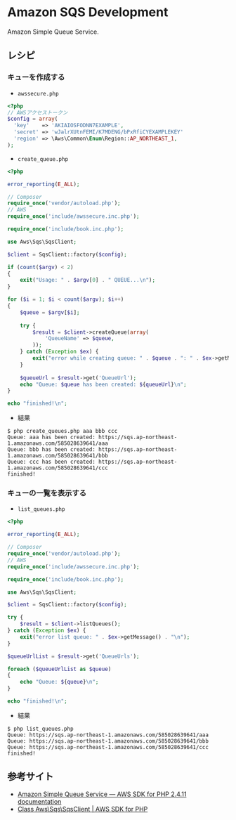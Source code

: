 # Amazon SQS Development

Amazon Simple Queue Service.

## レシピ

### キューを作成する

* `awssecure.php`

```php
<?php
// AWSアクセストークン
$config = array(
  'key'    => 'AKIAIOSFODNN7EXAMPLE',
  'secret' => 'wJalrXUtnFEMI/K7MDENG/bPxRfiCYEXAMPLEKEY'
  'region' => \Aws\Common\Enum\Region::AP_NORTHEAST_1,
);
```

* `create_queue.php`

```php
<?php

error_reporting(E_ALL);

// Composer
require_once('vendor/autoload.php');
// AWS
require_once('include/awssecure.inc.php');

require_once('include/book.inc.php');

use Aws\Sqs\SqsClient;

$client = SqsClient::factory($config);

if (count($argv) < 2)
{
    exit("Usage: " . $argv[0] . " QUEUE...\n");
}

for ($i = 1; $i < count($argv); $i++)
{
    $queue = $argv[$i];
    
    try {
        $result = $client->createQueue(array(
            'QueueName' => $queue,
        ));
    } catch (Exception $ex) {
        exit("error while creating queue: " . $queue . ": " . $ex->getMessage() . "\n");
    }
    
    $queueUrl = $result->get('QueueUrl');
    echo "Queue: $queue has been created: ${queueUrl}\n";
}

echo "finished!\n";
```

* 結果

```
$ php create_queues.php aaa bbb ccc
Queue: aaa has been created: https://sqs.ap-northeast-1.amazonaws.com/585028639641/aaa
Queue: bbb has been created: https://sqs.ap-northeast-1.amazonaws.com/585028639641/bbb
Queue: ccc has been created: https://sqs.ap-northeast-1.amazonaws.com/585028639641/ccc
finished!
```

### キューの一覧を表示する

* `list_queues.php`

```php
<?php

error_reporting(E_ALL);

// Composer
require_once('vendor/autoload.php');
// AWS
require_once('include/awssecure.inc.php');

require_once('include/book.inc.php');

use Aws\Sqs\SqsClient;

$client = SqsClient::factory($config);

try {
    $result = $client->listQueues();
} catch (Exception $ex) {
    exit("error list queue: " . $ex->getMessage() . "\n");
}

$queueUrlList = $result->get('QueueUrls');

foreach ($queueUrlList as $queue)
{
    echo "Queue: ${queue}\n";
}

echo "finished!\n";
```

* 結果

```
$ php list_queues.php
Queue: https://sqs.ap-northeast-1.amazonaws.com/585028639641/aaa
Queue: https://sqs.ap-northeast-1.amazonaws.com/585028639641/bbb
Queue: https://sqs.ap-northeast-1.amazonaws.com/585028639641/ccc
finished!
```

## 参考サイト

- [Amazon Simple Queue Service — AWS SDK for PHP 2.4.11 documentation](http://docs.aws.amazon.com/aws-sdk-php/guide/latest/service-sqs.html)
- [Class Aws\Sqs\SqsClient | AWS SDK for PHP](http://docs.aws.amazon.com/aws-sdk-php/latest/class-Aws.Sqs.SqsClient.html)
